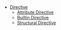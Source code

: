 - [Directive](https://github.com/ridvandmrc/Self-Learning/tree/main/Angular/Directive)
  - [Attribute Directive](https://github.com/ridvandmrc/Self-Learning/blob/main/Angular/Directive/Attribute-directive.md)
  - [Builtin Directive](https://github.com/ridvandmrc/Self-Learning/blob/main/Angular/Directive/Builtin-directive.md)
  - [Structural Directive](https://github.com/ridvandmrc/Self-Learning/blob/main/Angular/Directive/Structural-directive.md)
